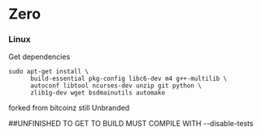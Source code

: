 # Zero

### Linux


Get dependencies
```
sudo apt-get install \
      build-essential pkg-config libc6-dev m4 g++-multilib \
      autoconf libtool ncurses-dev unzip git python \
      zlib1g-dev wget bsdmainutils automake
```

forked from bitcoinz still Unbranded

##UNFINISHED TO GET TO BUILD MUST COMPILE WITH --disable-tests
